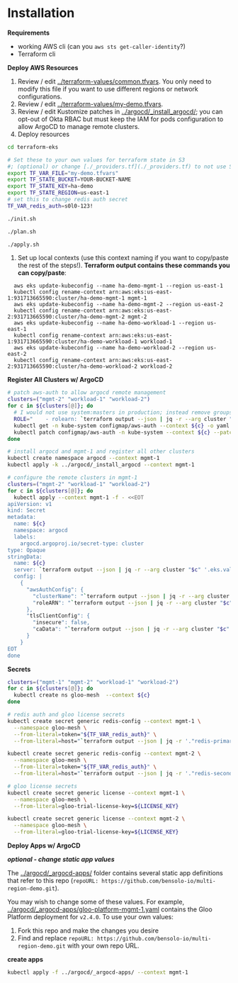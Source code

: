 # Installation

**Requirements**

* working AWS cli (can you `aws sts get-caller-identity`?)
* Terraform cli

**Deploy AWS Resources**

1. Review / edit [../terraform-values/common.tfvars](../terraform-values/common.tfvars).  You only need to modify this file if you want to use different regions or network configurations.
2. Review / edit [../terraform-values/my-demo.tfvars](../terraform-values/my-demo.tfvars).
3. Review / edit Kustomize patches in [../argocd/_install_argocd/](../argocd/_install_argocd/); you can opt-out of Okta RBAC but must keep the IAM for pods configuration to allow ArgoCD to manage remote clusters.
4. Deploy resources
```bash
cd terraform-eks

# Set these to your own values for terraform state in S3
#; (optional) or change [./_providers.tf](./_providers.tf) to not use S3 for state
export TF_VAR_FILE="my-demo.tfvars"
export TF_STATE_BUCKET=YOUR-BUCKET-NAME
export TF_STATE_KEY=ha-demo
export TF_STATE_REGION=us-east-1
# set this to change redis auth secret
TF_VAR_redis_auth=s0l0-123!

./init.sh

./plan.sh

./apply.sh
```
1. Set up local contexts (use this context naming if you want to copy/paste the rest of the steps!).  **Terraform output contains these commands you can copy/paste**:
```
  aws eks update-kubeconfig --name ha-demo-mgmt-1 --region us-east-1
  kubectl config rename-context arn:aws:eks:us-east-1:931713665590:cluster/ha-demo-mgmt-1 mgmt-1
  aws eks update-kubeconfig --name ha-demo-mgmt-2 --region us-east-2
  kubectl config rename-context arn:aws:eks:us-east-2:931713665590:cluster/ha-demo-mgmt-2 mgmt-2
  aws eks update-kubeconfig --name ha-demo-workload-1 --region us-east-1
  kubectl config rename-context arn:aws:eks:us-east-1:931713665590:cluster/ha-demo-workload-1 workload-1
  aws eks update-kubeconfig --name ha-demo-workload-2 --region us-east-2
  kubectl config rename-context arn:aws:eks:us-east-2:931713665590:cluster/ha-demo-workload-2 workload-2
```
  
**Register All Clusters w/ ArgoCD**

```bash
# patch aws-auth to allow argocd remote management
clusters=("mgmt-2" "workload-1" "workload-2")
for c in ${clusters[@]}; do
  # I would not use system:masters in production; instead remove groups and create role bindings for username argocd
  ROLE="    - rolearn: `terraform output --json | jq -r --arg cluster "$c" '.iam_argocd.value[$cluster]'`\n      username: argocd\n      groups:\n        - system:masters"
  kubectl get -n kube-system configmap/aws-auth --context ${c} -o yaml | awk "/mapRoles: \|/{print;print \"$ROLE\";next}1" > /tmp/aws-auth-patch.yml
  kubectl patch configmap/aws-auth -n kube-system --context ${c} --patch "$(cat /tmp/aws-auth-patch.yml)"
done

# install argocd and mgmt-1 and register all other clusters
kubectl create namespace argocd --context mgmt-1
kubectl apply -k ../argocd/_install_argocd --context mgmt-1

# configure the remote clusters in mgmt-1
clusters=("mgmt-2" "workload-1" "workload-2")
for c in ${clusters[@]}; do 
  kubectl apply --context mgmt-1 -f - <<EOT
apiVersion: v1
kind: Secret
metadata:
  name: ${c}
  namespace: argocd
  labels:
    argocd.argoproj.io/secret-type: cluster
type: Opaque
stringData:
  name: ${c}
  server: `terraform output --json | jq -r --arg cluster "$c" '.eks.value[$cluster].eks.endpoint'`
  config: |
    {
      "awsAuthConfig": {
        "clusterName": "`terraform output --json | jq -r --arg cluster "$c" '.eks.value[$cluster].eks.name'`",
        "roleARN": "`terraform output --json | jq -r --arg cluster "$c" '.iam_argocd.value[$cluster]'`"
      },
      "tlsClientConfig": {
        "insecure": false,
        "caData": "`terraform output --json | jq -r --arg cluster "$c" '.eks.value[$cluster].eks.certificate_authority[0].data'`"
      }
    }
EOT
done
```

**Secrets**


```bash
clusters=("mgmt-1" "mgmt-2" "workload-1" "workload-2")
for c in ${clusters[@]}; do
  kubectl create ns gloo-mesh  --context ${c} 
done

# redis auth and gloo license secrets
kubectl create secret generic redis-config --context mgmt-1 \
  --namespace gloo-mesh \
  --from-literal=token="${TF_VAR_redis_auth}" \
  --from-literal=host="`terraform output --json | jq -r '."redis-primary-us-east-1".value.host'`"

kubectl create secret generic redis-config --context mgmt-2 \
  --namespace gloo-mesh \
  --from-literal=token="${TF_VAR_redis_auth}" \
  --from-literal=host="`terraform output --json | jq -r '."redis-secondary-us-east-2".value.host'`"

# gloo license secrets
kubectl create secret generic license --context mgmt-1 \
  --namespace gloo-mesh \
  --from-literal=gloo-trial-license-key=${LICENSE_KEY}

kubectl create secret generic license --context mgmt-2 \
  --namespace gloo-mesh \
  --from-literal=gloo-trial-license-key=${LICENSE_KEY}
```

**Deploy Apps w/ ArgoCD**

***optional - change static app values***

The [../argocd/_argocd-apps/](../argocd/_argocd-apps/) folder contains several static app definitions that refer to this repo (`repoURL: https://github.com/bensolo-io/multi-region-demo.git`).

You may wish to change some of these values.  For example, [../argocd/_argocd-apps/gloo-platform-mgmt-1.yaml](../argocd/_argocd-apps/gloo-platform-mgmt-1.yaml) contains the Gloo Platform deployment for `v2.4.0`.  To use your own values:

1. Fork this repo and make the changes you desire
2. Find and replace `repoURL: https://github.com/bensolo-io/multi-region-demo.git` with your own repo URL.  

**create apps**

```bash
kubectl apply -f ../argocd/_argocd-apps/ --context mgmt-1
```